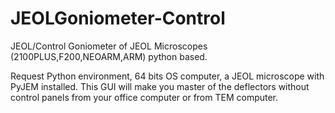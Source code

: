# JEOLGoniometer-Control
JEOL/Control Goniometer of JEOL Microscopes (2100PLUS,F200,NEOARM,ARM) python based.

Request Python environment, 64 bits OS computer, a JEOL microscope with PyJEM installed. This GUI will make you master of the deflectors without control panels from your office computer or from TEM computer.

